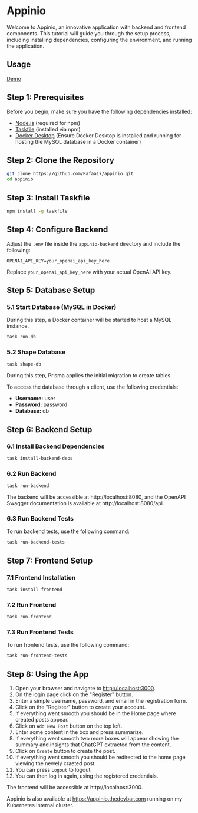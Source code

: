 # Appinio

Welcome to Appinio, an innovative application with backend and frontend components. This tutorial will guide you through the setup process, including installing dependencies, configuring the environment, and running the application.

## Usage

[Demo](https://github.com/Rafaa17/appinio/assets/26599209/7df75d15-d35a-42de-b889-f882c5a12faa)

## Step 1: Prerequisites

Before you begin, make sure you have the following dependencies installed:

- [Node.js](https://nodejs.org/) (required for npm)
- [Taskfile](https://taskfile.dev/#/installation) (installed via npm)
- [Docker Desktop](https://www.docker.com/products/docker-desktop) (Ensure Docker Desktop is installed and running for hosting the MySQL database in a Docker container)

## Step 2: Clone the Repository

```bash
git clone https://github.com/Rafaa17/appinio.git
cd appinio
```

## Step 3: Install Taskfile

```bash
npm install -g taskfile
```

## Step 4: Configure Backend

Adjust the `.env` file inside the `appinio-backend` directory and include the following:

```env
OPENAI_API_KEY=your_openai_api_key_here
```

Replace `your_openai_api_key_here` with your actual OpenAI API key.

## Step 5: Database Setup

### 5.1 Start Database (MySQL in Docker)

During this step, a Docker container will be started to host a MySQL instance.

```bash
task run-db
```

### 5.2 Shape Database

```bash
task shape-db
```

During this step, Prisma applies the initial migration to create tables.

To access the database through a client, use the following credentials:

- **Username:** user
- **Password:** password
- **Database:** db

## Step 6: Backend Setup

### 6.1 Install Backend Dependencies

```bash
task install-backend-deps
```

### 6.2 Run Backend

```bash
task run-backend
```

The backend will be accessible at http://localhost:8080, and the OpenAPI Swagger documentation is available at http://localhost:8080/api.

### 6.3 Run Backend Tests

To run backend tests, use the following command:

```bash
task run-backend-tests
```

## Step 7: Frontend Setup

### 7.1 Frontend Installation

```bash
task install-frontend
```

### 7.2 Run Frontend

```bash
task run-frontend
```

### 7.3 Run Frontend Tests

To run frontend tests, use the following command:

```bash
task run-frontend-tests
```

## Step 8: Using the App

1. Open your browser and navigate to [http://localhost:3000](http://localhost:3000).
2. On the login page click on the "Register" button.
3. Enter a simple username, password, and email in the registration form.
4. Click on the "Register" button to create your account.
5. If everything went smooth you should be in the Home page where created posts appear.
6. Click on `Add New Post` button on the top left.
7. Enter some content in the box and press summarize.
8. If everything went smooth two more boxes will appear showing the summary and insights that ChatGPT extracted from the content.
9. Click on `Create` button to create the post.
10. If everything went smooth you should be redirected to the home page viewing the newely craeted post.
11. You can press `Logout` to logout.
12. You can then log in again, using the registered credentials.

The frontend will be accessible at http://localhost:3000.

Appinio is also available at https://appinio.thedevbar.com running on my Kubernetes internal cluster.
